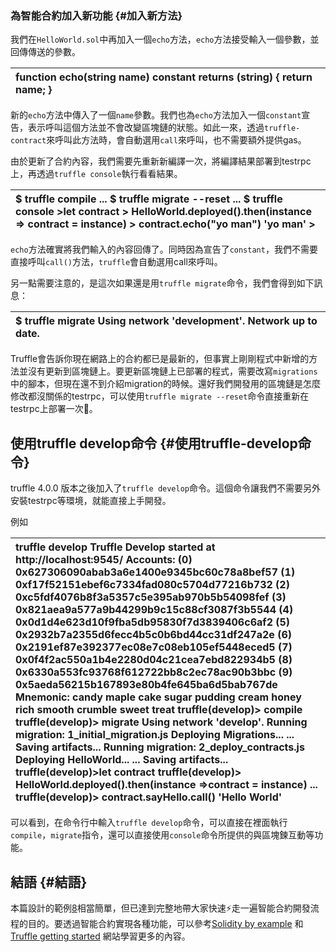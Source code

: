 ### 為智能合約加入新功能 {#加入新方法}

我們在`HelloWorld.sol`中再加入一個`echo`方法，`echo`方法接受輸入一個參數，並回傳傳送的參數。

| function echo\(string name\) constant returns \(string\) {   return name; }  |
| :--- |


新的`echo`方法中傳入了一個`name`參數。我們也為`echo`方法加入一個`constant`宣告，表示呼叫這個方法並不會改變區塊鏈的狀態。如此一來，透過`truffle-contract`來呼叫此方法時，會自動選用`call`來呼叫，也不需要額外提供gas。

由於更新了合約內容，我們需要先重新新編譯一次，將編譯結果部署到testrpc上，再透過`truffle console`執行看看結果。

| $ truffle compile ... $ truffle migrate --reset ... $ truffle console &gt;let contract &gt; HelloWorld.deployed\(\).then\(instance =&gt; contract = instance\) &gt; contract.echo\("yo man"\) 'yo man' &gt;  |
| :--- |


`echo`方法確實將我們輸入的內容回傳了。同時因為宣告了`constant`，我們不需要直接呼叫`call()`方法，`truffle`會自動選用call來呼叫。

另一點需要注意的，是這次如果還是用`truffle migrate`命令，我們會得到如下訊息：

| $ truffle migrate Using network 'development'.  Network up to date.  |
| :--- |


Truffle會告訴你現在網路上的合約都已是最新的，但事實上剛剛程式中新增的方法並沒有更新到區塊鏈上。要更新區塊鏈上已部署的程式，需要改寫`migrations`中的腳本，但現在還不到介紹migration的時候。還好我們開發用的區塊鏈是怎麼修改都沒關係的testrpc，可以使用`truffle migrate --reset`命令直接重新在testrpc上部署一次🎉。

## 使用truffle develop命令 {#使用truffle-develop命令}

truffle 4.0.0 版本之後加入了`truffle develop`命令。這個命令讓我們不需要另外安裝testrpc等環境，就能直接上手開發。

例如

| truffle develop Truffle Develop started at http://localhost:9545/  Accounts: \(0\) 0x627306090abab3a6e1400e9345bc60c78a8bef57 \(1\) 0xf17f52151ebef6c7334fad080c5704d77216b732 \(2\) 0xc5fdf4076b8f3a5357c5e395ab970b5b54098fef \(3\) 0x821aea9a577a9b44299b9c15c88cf3087f3b5544 \(4\) 0x0d1d4e623d10f9fba5db95830f7d3839406c6af2 \(5\) 0x2932b7a2355d6fecc4b5c0b6bd44cc31df247a2e \(6\) 0x2191ef87e392377ec08e7c08eb105ef5448eced5 \(7\) 0x0f4f2ac550a1b4e2280d04c21cea7ebd822934b5 \(8\) 0x6330a553fc93768f612722bb8c2ec78ac90b3bbc \(9\) 0x5aeda56215b167893e80b4fe645ba6d5bab767de  Mnemonic: candy maple cake sugar pudding cream honey rich smooth crumble sweet treat  truffle\(develop\)&gt; compile truffle\(develop\)&gt; migrate Using network 'develop'. Running migration: 1\_initial\_migration.js   Deploying Migrations... ... Saving artifacts... Running migration: 2\_deploy\_contracts.js   Deploying HelloWorld... ... Saving artifacts... truffle\(develop\)&gt;let contract truffle\(develop\)&gt; HelloWorld.deployed\(\).then\(instance =&gt;contract = instance\) ... truffle\(develop\)&gt; contract.sayHello.call\(\) 'Hello World'  |
| :--- |


可以看到，在命令行中輸入`truffle develop`命令，可以直接在裡面執行`compile`，`migrate`指令，還可以直接使用`console`命令所提供的與區塊鍊互動等功能。

## 結語 {#結語}

本篇設計的範例[8](https://blog.gasolin.idv.tw/2017/09/06/howto-write-a-smart-contract/#fn:8)相當簡單，但已達到完整地帶大家快速⚡️走一遍智能合約開發流程的目的。要透過智能合約實現各種功能，可以參考[Solidity by example](https://solidity.readthedocs.io/en/latest/solidity-by-example.html) 和 [Truffle getting started](http://truffleframework.com/docs/getting_started/) 網站學習更多的內容。

